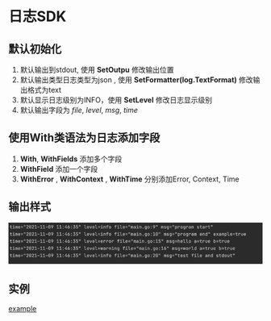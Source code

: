 # 日志SDK
## 默认初始化
1. 默认输出到stdout, 使用 **SetOutpu** 修改输出位置
2. 默认输出类型日志类型为json , 使用 **SetFormatter(log.TextFormat)** 修改输出格式为text
3. 默认显示日志级别为INFO，使用 **SetLevel** 修改日志显示级别
4. 默认输出字段为 *file*, *level*, *msg*, *time*


## 使用With类语法为日志添加字段
1. **With**, **WithFields** 添加多个字段
2. **WithField** 添加一个字段
3. **WithError** , **WithContext** , **WithTime** 分别添加Error, Context, Time

## 输出样式
![img.png](img.png)

## 实例
[example](https://console.cloud.baidu-int.com/devops/icode/repos/baidu/det-drd/det-go-sdk/tree/master:example/log_example)

